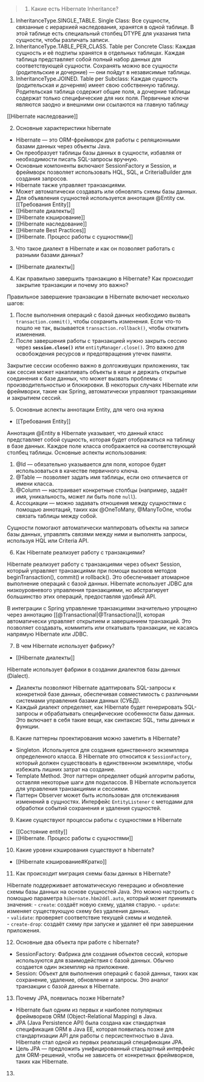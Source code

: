 >1.  Какие есть Hibernate Inheritance?

1. InheritanceType.SINGLE_TABLE. Single Class: Все сущности, связанные с иерархией наследования, хранятся в одной таблице. В этой таблице есть специальный столбец DTYPE для указания типа сущности, чтобы различать записи.
2. InheritanceType.TABLE_PER_CLASS. Table per Concrete Class: Каждая сущность и её подтипы хранятся в отдельных таблицах. Каждая таблица представляет собой полный набор данных для соответствующей сущности. Сохранять можно все сущности (родительские и дочерние) — они пойдут в независимые таблицы.
3. InheritanceType.JOINED. Table per Subclass: Каждая сущность (родительская и дочерняя) имеет свою собственную таблицу. Родительская таблица содержит общие поля, а дочерние таблицы содержат только специфические для них поля. Первичные ключи являются заодно и внешними они ссылаются на главную таблицу

[[Hibernate наследование]]

2. Основные характеристики hibernate

- Hibernate — это ORM-фреймворк для работы с реляционными базами данных через объекты Java. 
- Он преобразует таблицы базы данных в сущности, избавляя от необходимости писать SQL-запросы вручную. 
- Основные компоненты включают SessionFactory и Session, и фреймворк позволяет использовать HQL, SQL, и CriteriaBuilder для создания запросов. 
- Hibernate также управляет транзакциями.
- Может автоматически создавать или обновлять схемы базы данных.
- Для объявления сущностей используется аннотация @Entity см. [[Требования Entity]]  
- [[Hibernate диалекты]]
- [[Hibernate кэширование]]
- [[Hibernate наследование]]
- [[Hibernate Best Practices]]
- [[Hibernate. Процесс работы с сущностями]]

3. Что такое диалект в Hibernate и как он позволяет работать с разными базами данных?

- [[Hibernate диалекты]]

4. Как правильно завершить транзакцию в Hibernate? Как происходит закрытие транзакции и почему это важно?

Правильное завершение транзакции в Hibernate включает несколько шагов:

1. После выполнения операций с базой данных необходимо вызвать `transaction.commit()`, чтобы сохранить изменения. Если что-то пошло не так, вызывается `transaction.rollback()`, чтобы откатить изменения.
2. После завершения работы с транзакцией нужно закрыть сессию через **`session.close()`** или `entityManager.close()`. Это важно для освобождения ресурсов и предотвращения утечек памяти.

Закрытие сессии особенно важно в долгоживущих приложениях, так как сессия может накапливать объекты в кеше и держать открытые соединения к базе данных, что может вызвать проблемы с производительностью и блокировки. В некоторых случаях Hibernate или фреймворки, такие как Spring, автоматически управляют транзакциями и закрытием сессий.

5. Основные аспекты аннотации Entity, для чего она нужна

- [[Требования Entity]]

Аннотация @Entity в Hibernate указывает, что данный класс представляет собой сущность, которая будет отображаться на таблицу в базе данных. Каждое поле класса отображается на соответствующий столбец таблицы. Основные аспекты использования:

1. @Id — обязательно указывается для поля, которое будет использоваться в качестве первичного ключа.
2. @Table — позволяет задать имя таблицы, если оно отличается от имени класса.
3. @Column — настраивает конкретные столбцы (например, задаёт имя, уникальность, может ли быть поле `null`).
4. Ассоциации — можно задавать отношения между сущностями с помощью аннотаций, таких как @OneToMany, @ManyToOne, чтобы связать таблицы между собой.

Сущности помогают автоматически маппировать объекты на записи базы данных, управлять связями между ними и выполнять запросы, используя HQL или Criteria API.

6. Как Hibernate реализует работу с транзакциями?

Hibernate реализует работу с транзакциями через объект Session, который управляет транзакциями при помощи вызовов методов beginTransaction(), commit() и rollback(). Это обеспечивает атомарное выполнение операций с базой данных. Hibernate использует JDBC для низкоуровневого управления транзакциями, но абстрагирует большинство этих операций, предоставляя удобный API.

В интеграции с Spring управление транзакциями значительно упрощено через аннотацию [[@Transactional|@Transactiona]]l, которая автоматически управляет открытием и завершением транзакций. Это позволяет создавать, коммитить или откатывать транзакции, не касаясь напрямую Hibernate или JDBC.

7. В чем Hibernate использует фабрику?

- [[Hibernate диалекты]]

Hibernate использует фабрики в создании диалектов базы данных (Dialect).

- Диалекты позволяют Hibernate адаптировать SQL-запросы к конкретной базе данных, обеспечивая совместимость с различными системами управления базами данных (СУБД).
- Каждый диалект определяет, как Hibernate будет генерировать SQL-запросы и обрабатывать специфические особенности базы данных. Это включает в себя такие вещи, как синтаксис SQL, типы данных и функции.

8. Какие паттерны проектирования можно заметить в Hibernate?

- Singleton. Используется для создания единственного экземпляра определенного класса. В Hibernate это относится к `SessionFactory`, который должен существовать в единственном экземпляре, чтобы избежать лишних затрат на создание.
- Template Method. Этот паттерн определяет общий алгоритм работы, оставляя некоторые шаги для подклассов. В Hibernate используется для управления транзакциями и сессиями.
- Паттерн Observer может быть использован для отслеживания изменений в сущностях. Интерфейс `EntityListener` с методами для обработки событий сохранения и удаления сущностей.

9. Какие существуют процессы работы с сущностями в Hibernate

- [[Состояние entity]]
- [[Hibernate. Процесс работы с сущностями]]

10. Какие уровни кэширования существуют в hibernate?

- [[Hibernate кэширование#Кратко]]

11. Как происходит миграция схемы базы данных в Hibernate?

Hibernate поддерживает автоматическую генерацию и обновление схемы базы данных на основе сущностей Java. Это можно настроить с помощью параметра `hibernate.hbm2ddl.auto`, который может принимать значения:
    - `create`: создаёт новую схему, удаляя старую.
    - `update`: изменяет существующую схему без удаления данных.        
    - `validate`: проверяет соответствие текущей схемы и моделей.       
    - `create-drop`: создаёт схему при запуске и удаляет её при завершении приложения.

12. Основные два объекта при работе с hibernate?

- SessionFactory: Фабрика для создания объектов сессий, которые используются для взаимодействия с базой данных. Обычно создается один экземпляр на приложение.
- Session: Объект для выполнения операций с базой данных, таких как сохранение, удаление, обновление и запросы. Это аналог транзакции с базой данных в Hibernate.

13. Почему JPA, появилась позже Hibernate?

- Hibernate был одним из первых и наиболее популярных фреймворков ORM (Object-Relational Mapping) в Java.
- JPA (Java Persistence API) была создана как стандартная спецификация ORM в Java EE, которая появилась позже для стандартизации API для работы с персистентностью в Java. Hibernate стал одной из первых реализаций спецификации JPA.
- Цель JPA — предложить унифицированный стандартный интерфейс для ORM-решений, чтобы не зависеть от конкретных фреймворков, таких как Hibernate.

13. 